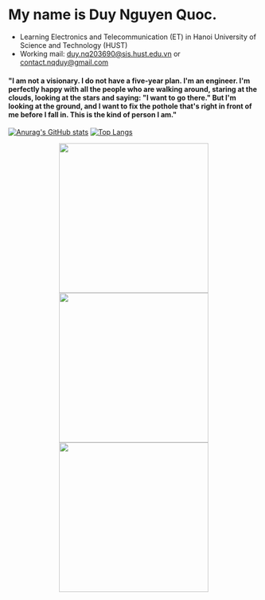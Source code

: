 # My name is Duy Nguyen Quoc.
- Learning Electronics and Telecommunication (ET) in Hanoi University of Science and Technology (HUST)
- Working mail: duy.nq203690@sis.hust.edu.vn or contact.nqduy@gmail.com
####    "I am not a visionary. I do not have a five-year plan. I'm an engineer. I'm perfectly happy with all the people who are walking around, staring at the clouds, looking at the stars and saying: "I want to go there." But I'm looking at the ground, and I want to fix the pothole that's right in front of me before I fall in. This is the kind of person I am."
[![Anurag's GitHub stats](https://github-readme-stats.vercel.app/api?username=acsii-63&theme=dark&hide=issues,prs&show_icons=true,&rank_icon=github)](https://github.com/anuraghazra/github-readme-stats)
[![Top Langs](https://github-readme-stats.vercel.app/api/top-langs/?username=acsii-63&layout=compact)](https://github.com/anuraghazra/github-readme-stats)

<p align='center'>
  <a href="#"><img src="https://github-readme-stats.vercel.app/api?username=acsii-63&theme=dark&hide=issues,prs&show_icons=true,&rank_icon=github" width="300"></a>
  <a href="#"><img src="https://github-readme-stats.vercel.app/api/top-langs/?username=acsii-63&layout=compact" width="300"></a> 
  <a href="#"><img src="https://github-readme-streak-stats.herokuapp.com/?user=acsii-63&show_icons=true&theme=dark" width="300"></a>
</p>
